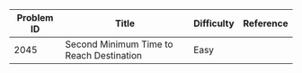 | Problem ID | Title | Difficulty | Reference
| --- | --- | --- | ---
| 2045 | Second Minimum Time to Reach Destination | Easy |
